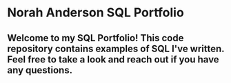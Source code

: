 # Norah Anderson SQL Portfolio
## Welcome to my SQL Portfolio! This code repository contains examples of SQL I've written. Feel free to take a look and reach out if you have any questions.
